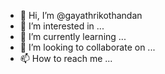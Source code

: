 - 👋 Hi, I’m @gayathrikothandan
- 👀 I’m interested in ...
- 🌱 I’m currently learning ...
- 💞️ I’m looking to collaborate on ...
- 📫 How to reach me ...

<!---
gayathrikothandan/gayathrikothandan is a ✨ special ✨ repository because its `README.md` (this file) appears on your GitHub profile.
You can click the Preview link to take a look at your changes.
--->
